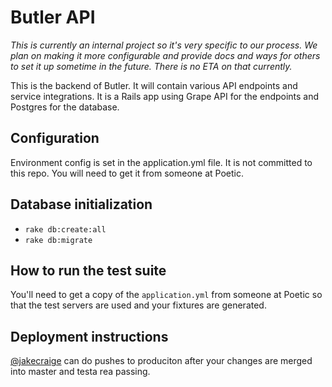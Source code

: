 # Butler API

*This is currently an internal project so it's very specific to our process. We
plan on making it more configurable and provide docs and ways for others to set
it up sometime in the future. There is no ETA on that currently.*

This is the backend of Butler. It will contain various API endpoints and service
integrations. It is a Rails app using Grape API for the endpoints and Postgres
for the database.

## Configuration

Environment config is set in the application.yml file. It is not committed to
this repo. You will need to get it from someone at Poetic.

## Database initialization

- `rake db:create:all`
- `rake db:migrate`

## How to run the test suite

You'll need to get a copy of the `application.yml` from someone at Poetic so
that the test servers are used and your fixtures are generated.

## Deployment instructions

[@jakecraige](github.com/jakecraige) can do pushes to produciton after your
changes are merged into master and testa rea passing.
